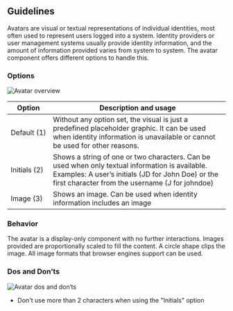 ## Guidelines

Avatars are visual or textual representations of individual identities, most often used to represent users logged into a system. Identity providers or user management systems usually provide identity information, and the amount of information provided varies from system to system. The avatar component offers different options to handle this.

### Options

![Avatar overview](https://www.figma.com/design/wEptRgAezDU1z80Cn3eZ0o/iX-Pattern-Illustrations?type=design&node-id=963-565&mode=design&t=M9CowfOcGyqnSycV-4)

| Option       | Description and usage |
| ------------ | ----------------------------------------------------------------------------------------------------------------------------------------------------------------------------------------------------- |
| Default (1)  | Without any option set, the visual is just a predefined placeholder graphic. It can be used when identity information is unavailable or cannot be used for other reasons. |
| Initials (2) | Shows a string of one or two characters. Can be used when only textual information is available. Examples: A user’s initials (JD for John Doe) or the first character from the username (J for johndoe) |
| Image (3)    | Shows an image. Can be used when identity information includes an image |

### Behavior

The avatar is a display-only component with no further interactions. Images provided are proportionally scaled to fill the content. A circle shape clips the image. All image formats that browser engines support can be used.

### Dos and Don’ts

![Avatar dos and don‘ts](https://www.figma.com/design/wEptRgAezDU1z80Cn3eZ0o/iX-Pattern-Illustrations?type=design&node-id=975-13&mode=design&t=SxUA6AcHswBAiIzi-4)

- Don't use more than 2 characters when using the "Initials" option
